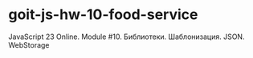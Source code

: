 # goit-js-hw-10-food-service
JavaScript 23 Online. Module #10. Библиотеки. Шаблонизация. JSON. WebStorage
